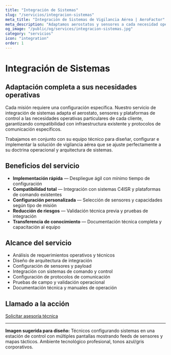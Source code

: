 ```yaml
---
title: "Integración de Sistemas"
slug: "/servicios/integracion-sistemas"
meta_title: "Integración de Sistemas de Vigilancia Aérea | AeroFactor"
meta_description: "Adaptamos aerostatos y sensores a cada necesidad operativa. Integración completa con sistemas C4ISR existentes."
og_image: "/public/og/services/integracion-sistemas.jpg"
category: "servicios"
icon: "integration"
order: 1
---
```


# Integración de Sistemas

## Adaptación completa a sus necesidades operativas

Cada misión requiere una configuración específica. Nuestro servicio de integración de sistemas adapta el aerostato, sensores y plataformas de control a las necesidades operativas particulares de cada cliente, garantizando compatibilidad con infraestructura existente y protocolos de comunicación específicos.

Trabajamos en conjunto con su equipo técnico para diseñar, configurar e implementar la solución de vigilancia aérea que se ajuste perfectamente a su doctrina operacional y arquitectura de sistemas.

## Beneficios del servicio

- **Implementación rápida** — Despliegue ágil con mínimo tiempo de configuración
- **Compatibilidad total** — Integración con sistemas C4ISR y plataformas de comando existentes
- **Configuración personalizada** — Selección de sensores y capacidades según tipo de misión
- **Reducción de riesgos** — Validación técnica previa y pruebas de integración
- **Transferencia de conocimiento** — Documentación técnica completa y capacitación al equipo

## Alcance del servicio

- Análisis de requerimientos operativos y técnicos
- Diseño de arquitectura de integración
- Configuración de sensores y payload
- Integración con sistemas de comando y control
- Configuración de protocolos de comunicación
- Pruebas de campo y validación operacional
- Documentación técnica y manuales de operación

## Llamado a la acción

[Solicitar asesoría técnica](/contacto)

---

**Imagen sugerida para diseño:** Técnicos configurando sistemas en una estación de control con múltiples pantallas mostrando feeds de sensores y mapas tácticos. Ambiente tecnológico profesional, tonos azul/gris corporativos.
